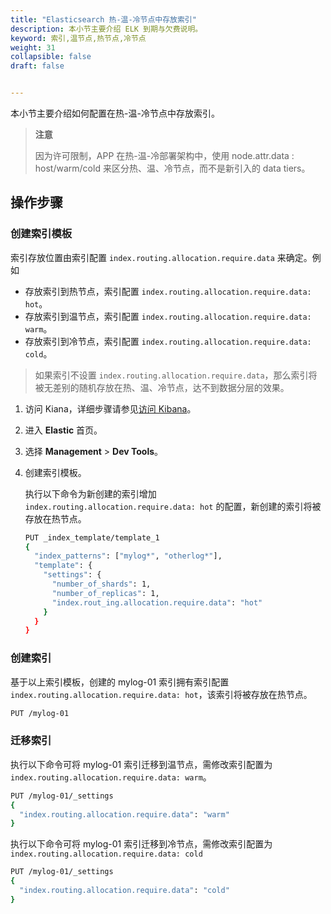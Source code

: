 ```yaml
---
title: "Elasticsearch 热-温-冷节点中存放索引"
description: 本小节主要介绍 ELK 到期与欠费说明。 
keyword: 索引,温节点,热节点,冷节点
weight: 31
collapsible: false
draft: false


---
```


本小节主要介绍如何配置在热-温-冷节点中存放索引。

>**注意**
>
>因为许可限制，APP 在热-温-冷部署架构中，使用 node.attr.data : host/warm/cold 来区分热、温、冷节点，而不是新引入的 data tiers。

## 操作步骤

### 创建索引模板

索引存放位置由索引配置 `index.routing.allocation.require.data` 来确定。例如

* 存放索引到热节点，索引配置 `index.routing.allocation.require.data: hot`。
* 存放索引到温节点，索引配置 `index.routing.allocation.require.data: warm`。
* 存放索引到冷节点，索引配置 `index.routing.allocation.require.data: cold`。

> 如果索引不设置  `index.routing.allocation.require.data`，那么索引将被无差别的随机存放在热、温、冷节点，达不到数据分层的效果。

1. 访问 Kiana，详细步骤请参见[访问 Kibana](/bigdata/elk/quickstart/access_kibana/)。

2. 进入 **Elastic** 首页。

3. 选择 **Management**  > **Dev Tools**。

4. 创建索引模板。

   执行以下命令为新创建的索引增加  `index.routing.allocation.require.data: hot` 的配置，新创建的索引将被存放在热节点。
   
   ```bash
   PUT _index_template/template_1
   {
     "index_patterns": ["mylog*", "otherlog*"],
     "template": {
       "settings": {
         "number_of_shards": 1,
         "number_of_replicas": 1,
         "index.rout_ing.allocation.require.data": "hot"
       }
     }
   }
   ```

### 创建索引

基于以上索引模板，创建的 mylog-01 索引拥有索引配置 `index.routing.allocation.require.data: hot`，该索引将被存放在热节点。

```bash
PUT /mylog-01
```

### 迁移索引

执行以下命令可将 mylog-01 索引迁移到温节点，需修改索引配置为 `index.routing.allocation.require.data: warm`。

```bash
PUT /mylog-01/_settings
{
  "index.routing.allocation.require.data": "warm"
}
```

执行以下命令可将 mylog-01 索引迁移到冷节点，需修改索引配置为 `index.routing.allocation.require.data: cold`

```bash
PUT /mylog-01/_settings
{
  "index.routing.allocation.require.data": "cold"
}
```

